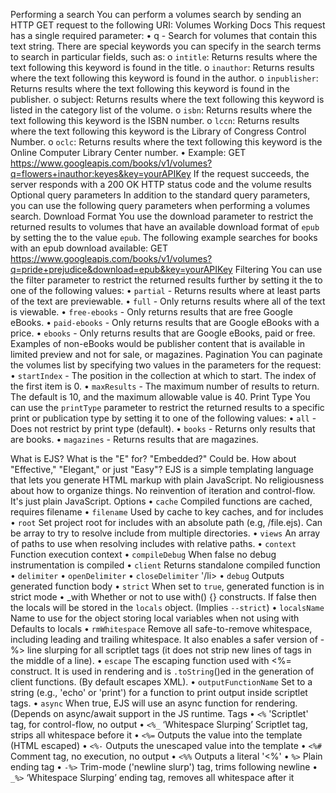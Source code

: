 Performing a search
You can perform a volumes search by sending an HTTP GET request to the following URI:
 Volumes Working Docs 
This request has a single required parameter:
•	q - Search for volumes that contain this text string. There are special keywords you can specify in the search terms to search in particular fields, such as: 
o	`intitle`: Returns results where the text following this keyword is found in the title.
o	`inauthor`: Returns results where the text following this keyword is found in the author.
o	`inpublisher`: Returns results where the text following this keyword is found in the publisher.
o	subject: Returns results where the text following this keyword is listed in the category list of the volume.
o	`isbn`: Returns results where the text following this keyword is the ISBN number.
o	`lccn`: Returns results where the text following this keyword is the Library of Congress Control Number.
o	`oclc`: Returns results where the text following this keyword is the Online Computer Library Center number.
•	Example:
GET
https://www.googleapis.com/books/v1/volumes?q=flowers+inauthor:keyes&key=yourAPIKey
If the request succeeds, the server responds with a 200 OK HTTP status code and the volume results
Optional query parameters
In addition to the standard query parameters, you can use the following query parameters when performing a volumes search.
Download Format
You use the download parameter to restrict the returned results to volumes that have an available download format of `epub` by setting the to the value `epub`.
The following example searches for books with an epub download available:
GET
https://www.googleapis.com/books/v1/volumes?q=pride+prejudice&download=epub&key=yourAPIKey
Filtering
You can use the filter parameter to restrict the returned results further by setting it the to one of the following values:
•	`partial` - Returns results where at least parts of the text are previewable.
•	`full` - Only returns results where all of the text is viewable.
•	`free-ebooks` - Only returns results that are free Google eBooks.
•	`paid-ebooks` - Only returns results that are Google eBooks with a price.
•	`ebooks` - Only returns results that are Google eBooks, paid or free. Examples of non-eBooks would be publisher content that is available in limited preview and not for sale, or magazines.
Pagination
You can paginate the volumes list by specifying two values in the parameters for the request:
•	`startIndex` - The position in the collection at which to start. The index of the first item is 0.
•	`maxResults` - The maximum number of results to return. The default is 10, and the maximum allowable value is 40.
Print Type
You can use the `printType` parameter to restrict the returned results to a specific print or publication type by setting it to one of the following values:
•	`all` - Does not restrict by print type (default).
•	`books` - Returns only results that are books.
•	`magazines` - Returns results that are magazines.
 
What is EJS?
What is the "E" for? "Embedded?" Could be. How about "Effective," "Elegant," or just "Easy"? EJS is a simple templating language that lets you generate HTML markup with plain JavaScript. No religiousness about how to organize things. No reinvention of iteration and control-flow. It's just plain JavaScript.
Options
•	`cache` Compiled functions are cached, requires filename
•	`filename` Used by cache to key caches, and for includes
•	`root` Set project root for includes with an absolute path (e.g, /file.ejs). Can be array to try to resolve include from multiple directories.
•	`views` An array of paths to use when resolving includes with relative paths.
•	`context` Function execution context
•	`compileDebug` When false no debug instrumentation is compiled
•	`client` Returns standalone compiled function
•	`delimiter`
•	`openDelimiter`
•	`closeDelimiter` '/li>
•	`debug` Outputs generated function body
•	`strict` When set to `true`, generated function is in strict mode
•	_with Whether or not to use with() {} constructs. If false then the locals will be stored in the `locals` object. (Implies `--strict`)
•	`localsName` Name to use for the object storing local variables when not using with Defaults to locals
•	`rmWhitespace` Remove all safe-to-remove whitespace, including leading and trailing whitespace. It also enables a safer version of -%> line slurping for all scriptlet tags (it does not strip new lines of tags in the middle of a line).
•	`escape` The escaping function used with <%= construct. It is used in rendering and is `.toString`()ed in the generation of client functions. (By default escapes XML).
•	`outputFunctionName` Set to a string (e.g., 'echo' or 'print') for a function to print output inside scriptlet tags.
•	`async` When true, EJS will use an async function for rendering. (Depends on async/await support in the JS runtime.
Tags
•	`<%` 'Scriptlet' tag, for control-flow, no output
•	`<%_` ‘Whitespace Slurping’ Scriptlet tag, strips all whitespace before it
•	`<%=` Outputs the value into the template (HTML escaped)
•	`<%-` Outputs the unescaped value into the template
•	`<%#` Comment tag, no execution, no output
•	`<%%` Outputs a literal '<%'
•	`%>` Plain ending tag
•	`-%>` Trim-mode ('newline slurp') tag, trims following newline
•	`_%>` ‘Whitespace Slurping’ ending tag, removes all whitespace after it

